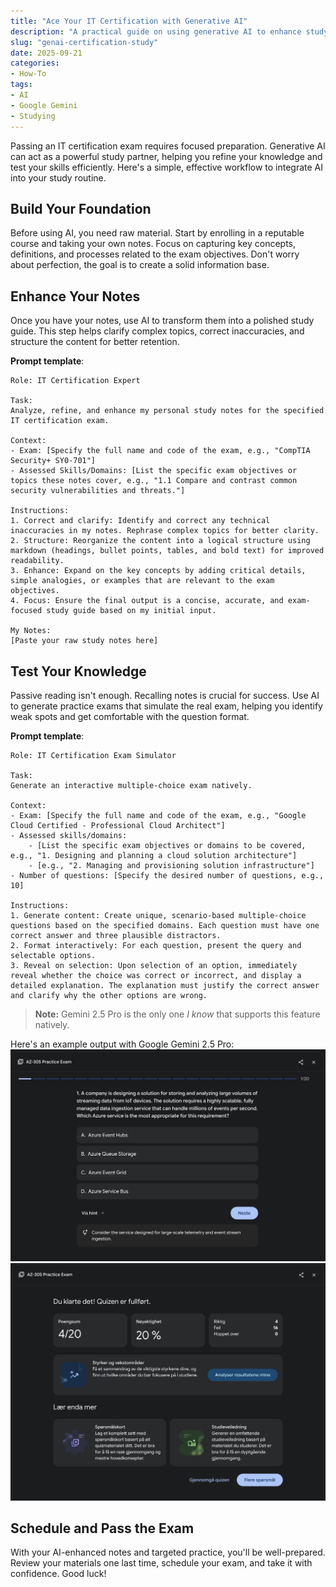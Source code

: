 ```yaml
---
title: "Ace Your IT Certification with Generative AI"
description: "A practical guide on using generative AI to enhance study notes, create practice exams, and confidently pass your next IT certification."
slug: "genai-certification-study"
date: 2025-09-21
categories:
- How-To
tags:
- AI
- Google Gemini
- Studying
---
```


Passing an IT certification exam requires focused preparation. Generative AI can act as a powerful study partner, helping you refine your knowledge and test your skills efficiently. Here's a simple, effective workflow to integrate AI into your study routine.

## Build Your Foundation

Before using AI, you need raw material. Start by enrolling in a reputable course and taking your own notes. Focus on capturing key concepts, definitions, and processes related to the exam objectives. Don't worry about perfection, the goal is to create a solid information base.

## Enhance Your Notes

Once you have your notes, use AI to transform them into a polished study guide. This step helps clarify complex topics, correct inaccuracies, and structure the content for better retention.

**Prompt template**:
```
Role: IT Certification Expert

Task:
Analyze, refine, and enhance my personal study notes for the specified IT certification exam.

Context:
- Exam: [Specify the full name and code of the exam, e.g., "CompTIA Security+ SY0-701"]
- Assessed Skills/Domains: [List the specific exam objectives or topics these notes cover, e.g., "1.1 Compare and contrast common security vulnerabilities and threats."]

Instructions:
1. Correct and clarify: Identify and correct any technical inaccuracies in my notes. Rephrase complex topics for better clarity.
2. Structure: Reorganize the content into a logical structure using markdown (headings, bullet points, tables, and bold text) for improved readability.
3. Enhance: Expand on the key concepts by adding critical details, simple analogies, or examples that are relevant to the exam objectives.
4. Focus: Ensure the final output is a concise, accurate, and exam-focused study guide based on my initial input.

My Notes:
[Paste your raw study notes here]
```

## Test Your Knowledge
Passive reading isn't enough. Recalling notes is crucial for success. Use AI to generate practice exams that simulate the real exam, helping you identify weak spots and get comfortable with the question format.

**Prompt template**:
```
Role: IT Certification Exam Simulator

Task:
Generate an interactive multiple-choice exam natively.

Context:
- Exam: [Specify the full name and code of the exam, e.g., "Google Cloud Certified - Professional Cloud Architect"]
- Assessed skills/domains:
    - [List the specific exam objectives or domains to be covered, e.g., "1. Designing and planning a cloud solution architecture"]
    - [e.g., "2. Managing and provisioning solution infrastructure"]
- Number of questions: [Specify the desired number of questions, e.g., 10]

Instructions:
1. Generate content: Create unique, scenario-based multiple-choice questions based on the specified domains. Each question must have one correct answer and three plausible distractors.
2. Format interactively: For each question, present the query and selectable options.
3. Reveal on selection: Upon selection of an option, immediately reveal whether the choice was correct or incorrect, and display a detailed explanation. The explanation must justify the correct answer and clarify why the other options are wrong.
```

> **Note:** Gemini 2.5 Pro is the only one *I know* that supports this feature natively.

Here's an example output with Google Gemini 2.5 Pro:
![](exam-question.jpg)
![](exam-end.jpg)

## Schedule and Pass the Exam
With your AI-enhanced notes and targeted practice, you'll be well-prepared. Review your materials one last time, schedule your exam, and take it with confidence. Good luck!